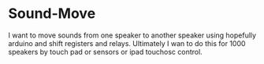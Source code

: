 # Sound-Move
I want to move sounds from one speaker to another speaker using hopefully arduino and shift registers and relays.  Ultimately I wan to do this for 1000 speakers by touch pad or sensors or ipad touchosc control.
